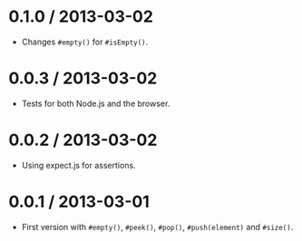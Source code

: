 0.1.0 / 2013-03-02
==================

  * Changes `#empty()` for `#isEmpty()`.

0.0.3 / 2013-03-02
==================

  * Tests for both Node.js and the browser.

0.0.2 / 2013-03-02
==================

  * Using expect.js for assertions.

0.0.1 / 2013-03-01
==================

  * First version with `#empty()`, `#peek()`, `#pop()`, `#push(element)` and
    `#size()`.
